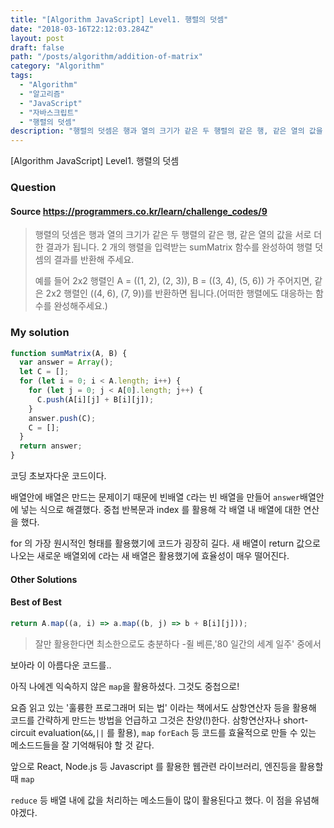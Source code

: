```yaml
---
title: "[Algorithm JavaScript] Level1. 행렬의 덧셈"
date: "2018-03-16T22:12:03.284Z"
layout: post
draft: false
path: "/posts/algorithm/addition-of-matrix"
category: "Algorithm"
tags:
  - "Algorithm"
  - "알고리즘"
  - "JavaScript"
  - "자바스크립트"
  - "행렬의 덧셈"
description: "행렬의 덧셈은 행과 열의 크기가 같은 두 행렬의 같은 행, 같은 열의 값을 서로 더한 결과가 됩니다. 2개의 행렬을 입력받는 sumMatrix 함수를 완성하여 행렬 덧셈의 결과를 반환해 주세요."
---
```


[Algorithm JavaScript] Level1. 행렬의 덧셈

### Question

#### Source https://programmers.co.kr/learn/challenge_codes/9

> 행렬의 덧셈은 행과 열의 크기가 같은 두 행렬의 같은 행, 같은 열의 값을 서로 더한 결과가 됩니다. 2 개의 행렬을 입력받는 sumMatrix 함수를 완성하여 행렬 덧셈의 결과를 반환해 주세요.
>
> 예를 들어 2x2 행렬인 A = ((1, 2), (2, 3)), B = ((3, 4), (5, 6)) 가 주어지면, 같은 2x2 행렬인 ((4, 6), (7, 9))를 반환하면 됩니다.(어떠한 행렬에도 대응하는 함수를 완성해주세요.)

### My solution

```javascript
function sumMatrix(A, B) {
  var answer = Array();
  let C = [];
  for (let i = 0; i < A.length; i++) {
    for (let j = 0; j < A[0].length; j++) {
      C.push(A[i][j] + B[i][j]);
    }
    answer.push(C);
    C = [];
  }
  return answer;
}
```

코딩 초보자다운 코드이다.

배열안에 배열은 만드는 문제이기 때문에 빈배열 `C`라는 빈 배열을 만들어 `answer`배열안에 넣는 식으로 해결했다. 중첩 반복문과 index 를 활용해 각 배열 내 배열에 대한 연산을 했다.

for 의 가장 원시적인 형태를 활용했기에 코드가 굉장히 길다. 새 배열이 return 값으로 나오는 새로운 배열외에 `C`라는 새 배열은 활용했기에 효율성이 매우 떨어진다.

#### Other Solutions

#### Best of Best

```javascript
return A.map((a, i) => a.map((b, j) => b + B[i][j]));
```

> 잘만 활용한다면 최소한으로도 충분하다 -쥘 베른,'80 일간의 세계 일주' 중에서

보아라 이 아름다운 코드를..

아직 나에겐 익숙하지 않은 `map`을 활용하셨다. 그것도 중첩으로!

요즘 읽고 있는 '훌륭한 프로그래머 되는 법' 이라는 책에서도 삼항연산자 등을 활용해 코드를 간략하게 만드는 방법을 언급하고 그것은 찬양(!)한다. 삼항연산자나 short-circuit evaluation(`&&`,`||` 를 활용), `map` `forEach` 등 코드를 효율적으로 만들 수 있는 메소드드들을 잘 기억해둬야 할 것 같다.

앞으로 React, Node.js 등 Javascript 를 활용한 웹관련 라이브러리, 엔진등을 활용할 때 `map`

`reduce` 등 배열 내에 값을 처리하는 메소드들이 많이 활용된다고 했다. 이 점을 유념해야겠다.

